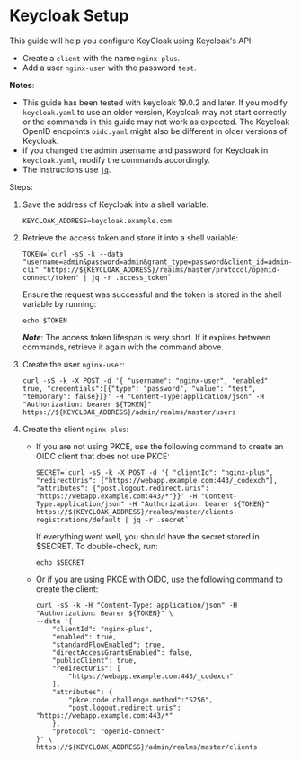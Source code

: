 # Keycloak Setup

This guide will help you configure KeyCloak using Keycloak's API:

- Create a `client` with the name `nginx-plus`.
- Add a user `nginx-user` with the password `test`.

**Notes**:

- This guide has been tested with keycloak 19.0.2 and later. If you modify `keycloak.yaml` to use an older version,
  Keycloak may not start correctly or the commands in this guide may not work as expected. The Keycloak OpenID
  endpoints `oidc.yaml` might also be different in older versions of Keycloak.
- if you changed the admin username and password for Keycloak in `keycloak.yaml`, modify the commands accordingly.
- The instructions use [`jq`](https://stedolan.github.io/jq/).

Steps:

1. Save the address of Keycloak into a shell variable:

    ```shell
    KEYCLOAK_ADDRESS=keycloak.example.com
    ```

2. Retrieve the access token and store it into a shell variable:

    ```shell
    TOKEN=`curl -sS -k --data "username=admin&password=admin&grant_type=password&client_id=admin-cli" "https://${KEYCLOAK_ADDRESS}/realms/master/protocol/openid-connect/token" | jq -r .access_token`
    ```

   Ensure the request was successful and the token is stored in the shell variable by running:

   ```shell
   echo $TOKEN
   ```

   ***Note***: The access token lifespan is very short. If it expires between commands, retrieve it again with the
   command above.

3. Create the user `nginx-user`:

    ```shell
    curl -sS -k -X POST -d '{ "username": "nginx-user", "enabled": true, "credentials":[{"type": "password", "value": "test", "temporary": false}]}' -H "Content-Type:application/json" -H "Authorization: bearer ${TOKEN}" https://${KEYCLOAK_ADDRESS}/admin/realms/master/users
    ```

4. Create the client `nginx-plus`:

    - If you are not using PKCE, use the following command to create an OIDC client that does not use PKCE:

        ```shell
        SECRET=`curl -sS -k -X POST -d '{ "clientId": "nginx-plus", "redirectUris": ["https://webapp.example.com:443/_codexch"], "attributes": {"post.logout.redirect.uris": "https://webapp.example.com:443/*"}}' -H "Content-Type:application/json" -H "Authorization: bearer ${TOKEN}" https://${KEYCLOAK_ADDRESS}/realms/master/clients-registrations/default | jq -r .secret`
        ```

        If everything went well, you should have the secret stored in $SECRET. To double-check, run:

        ```shell
        echo $SECRET
        ```

    - Or if you are using PKCE with OIDC, use the following command to create the client:

        ```shell
        curl -sS -k -H "Content-Type: application/json" -H "Authorization: Bearer ${TOKEN}" \
        --data '{
            "clientId": "nginx-plus",
            "enabled": true,
            "standardFlowEnabled": true,
            "directAccessGrantsEnabled": false,
            "publicClient": true,
            "redirectUris": [
                "https://webapp.example.com:443/_codexch"
            ],
            "attributes": {
                "pkce.code.challenge.method":"S256",
                "post.logout.redirect.uris": "https://webapp.example.com:443/*"
            },
            "protocol": "openid-connect"
        }' \
        https://${KEYCLOAK_ADDRESS}/admin/realms/master/clients
        ```
